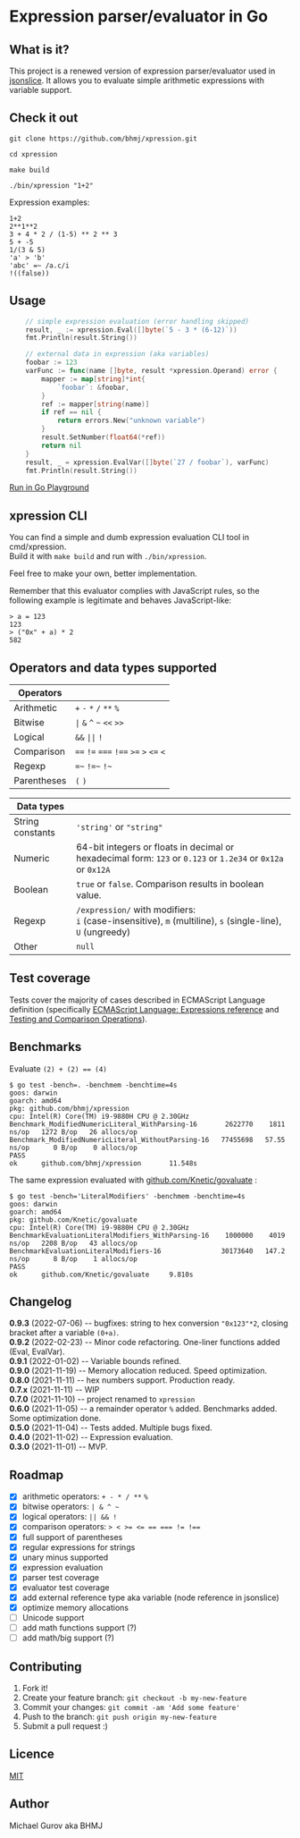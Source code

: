 # Expression parser/evaluator in Go

## What is it?

This project is a renewed version of expression parser/evaluator used in [jsonslice](https://github.com/bhmj/jsonslice). It allows you to evaluate simple arithmetic expressions with variable support.

## Check it out

```
git clone https://github.com/bhmj/xpression.git

cd xpression

make build

./bin/xpression "1+2"
````

Expression examples:

`1+2`  
`2**1**2`  
`3 + 4 * 2 / (1-5) ** 2 ** 3`  
`5 + -5`  
`1/(3 & 5)`  
`'a' > 'b'`  
`'abc' =~ /a.c/i`  
`!((false))`

## Usage

```Go
    // simple expression evaluation (error handling skipped)
    result, _ := xpression.Eval([]byte(`5 - 3 * (6-12)`))
    fmt.Println(result.String())

    // external data in expression (aka variables)
    foobar := 123
    varFunc := func(name []byte, result *xpression.Operand) error {
        mapper := map[string]*int{
            `foobar`: &foobar,
        }
        ref := mapper[string(name)]
        if ref == nil {
            return errors.New("unknown variable")
        }
        result.SetNumber(float64(*ref))
        return nil
    }
    result, _ = xpression.EvalVar([]byte(`27 / foobar`), varFunc)
    fmt.Println(result.String())
```
[Run in Go Playground](https://play.golang.com/p/5gqKN1DkCXp)

## xpression CLI

You can find a simple and dumb expression evaluation CLI tool in cmd/xpression.  
Build it with `make build` and run with `./bin/xpression`.  

Feel free to make your own, better implementation.  

Remember that this evaluator complies with JavaScript rules, so the following example is legitimate and behaves JavaScript-like:  
```
> a = 123
123
> ("0x" + a) * 2
582
```

## Operators and data types supported

Operators | &nbsp;
--- | ---
Arithmetic | `+` `-` `*` `/` `**` `%`
Bitwise | `\|` `&` `^` `~` `<<` `>>`
Logical | `&&` `\|\|` `!`
Comparison | `==` `!=` `===` `!==` `>=` `>` `<=` `<`
Regexp | `=~` `!=~` `!~`
Parentheses | `(` `)`

<b>Data types</b> | &nbsp;
--- | ---
String constants | `'string'` or `"string"`
Numeric | 64-bit integers or floats in decimal or hexadecimal form: `123` or `0.123` or `1.2e34` or `0x12a` or `0x12A`
Boolean | `true` or `false`. Comparison results in boolean value.
Regexp | `/expression/` with modifiers:<br>`i` (case-insensitive), `m` (multiline), `s` (single-line), `U` (ungreedy)
Other | `null`

## Test coverage

Tests cover the majority of cases described in ECMAScript Language definition (specifically [ECMAScript Language: Expressions reference](https://tc39.es/ecma262/multipage/ecmascript-language-expressions.html) and [Testing and Comparison Operations](https://tc39.es/ecma262/multipage/abstract-operations.html#sec-testing-and-comparison-operations)). 

## Benchmarks

Evaluate `(2) + (2) == (4)`

```golang
$ go test -bench=. -benchmem -benchtime=4s
goos: darwin
goarch: amd64
pkg: github.com/bhmj/xpression
cpu: Intel(R) Core(TM) i9-9880H CPU @ 2.30GHz
Benchmark_ModifiedNumericLiteral_WithParsing-16       2622770    1811 ns/op   1272 B/op   26 allocs/op
Benchmark_ModifiedNumericLiteral_WithoutParsing-16   77455698   57.55 ns/op      0 B/op    0 allocs/op
PASS
ok      github.com/bhmj/xpression       11.548s
```

The same expression evaluated with [github.com/Knetic/govaluate](https://github.com/Knetic/govaluate) :

```golang
$ go test -bench='LiteralModifiers' -benchmem -benchtime=4s
goos: darwin
goarch: amd64
pkg: github.com/Knetic/govaluate
cpu: Intel(R) Core(TM) i9-9880H CPU @ 2.30GHz
BenchmarkEvaluationLiteralModifiers_WithParsing-16    1000000    4019 ns/op   2208 B/op   43 allocs/op
BenchmarkEvaluationLiteralModifiers-16               30173640   147.2 ns/op      8 B/op    1 allocs/op
PASS
ok      github.com/Knetic/govaluate     9.810s
```


## Changelog

**0.9.3** (2022-07-06) -- bugfixes: string to hex conversion `"0x123"*2`, closing bracket after a variable `(0+a)`.  
**0.9.2** (2022-02-23) -- Minor code refactoring. One-liner functions added (Eval, EvalVar).  
**0.9.1** (2022-01-02) -- Variable bounds refined.  
**0.9.0** (2021-11-19) -- Memory allocation reduced. Speed optimization.  
**0.8.0** (2021-11-11) -- hex numbers support. Production ready.  
**0.7.x** (2021-11-11) -- WIP  
**0.7.0** (2021-11-10) -- project renamed to `xpression`  
**0.6.0** (2021-11-05) -- a remainder operator `%` added. Benchmarks added. Some optimization done.  
**0.5.0** (2021-11-04) -- Tests added. Multiple bugs fixed.  
**0.4.0** (2021-11-02) -- Expression evaluation.  
**0.3.0** (2021-11-01) -- MVP.

## Roadmap

- [x] arithmetic operators: `+ - * / **` `%`
- [x] bitwise operators: `| & ^ ~`
- [x] logical operators: `|| && !`
- [x] comparison operators: `> < >= <= == === != !==`
- [x] full support of parentheses
- [x] regular expressions for strings
- [x] unary minus supported
- [x] expression evaluation
- [x] parser test coverage
- [x] evaluator test coverage
- [x] add external reference type aka variable (node reference in jsonslice)
- [x] optimize memory allocations
- [ ] Unicode support
- [ ] add math functions support (?)
- [ ] add math/big support (?)

## Contributing

1. Fork it!
2. Create your feature branch: `git checkout -b my-new-feature`
3. Commit your changes: `git commit -am 'Add some feature'`
4. Push to the branch: `git push origin my-new-feature`
5. Submit a pull request :)

## Licence

[MIT](http://opensource.org/licenses/MIT)

## Author

Michael Gurov aka BHMJ
